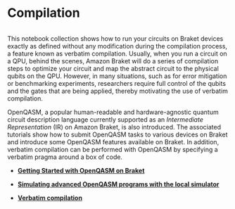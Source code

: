 # Compilation

```{toctree}

```

This notebook collection shows how to run your circuits on Braket devices exactly as defined without any modification during the compilation process, a feature known as verbatim compilation. Usually, when you run a circuit on a QPU, behind the scenes, Amazon Braket will do a series of compilation steps to optimize your circuit and map the abstract circuit to the physical qubits on the QPU. However, in many situations, such as for error mitigation or benchmarking experiments, researchers require full control of the qubits and the gates that are being applied, thereby motivating the use of verbatim compilation.
    
OpenQASM, a popular human-readable and hardware-agnostic quantum circuit description language currently supported as an *Intermediate Representation* (IR) on Amazon Braket, is also introduced. The associated tutorials show how to submit OpenQASM tasks to various devices on Braket and introduce some OpenQASM features available on Braket. In addition, verbatim compilation can be performed with OpenQASM by specifying a verbatim pragma around a box of code.

  * [**Getting Started with OpenQASM on Braket**](modules/Continue_Exploring/quantum_hardware/compilation/Getting_Started_with_OpenQASM_on_Braket.ipynb) 

  * [**Simulating advanced OpenQASM programs with the local simulator**](modules/Continue_Exploring/quantum_hardware/compilation/Simulating_Advanced_OpenQASM_Programs_with_the_Local_Simulator.ipynb)

  * [**Verbatim compilation**](modules/Continue_Exploring/quantum_hardware/compilation/Verbatim_Compilation.ipynb)
